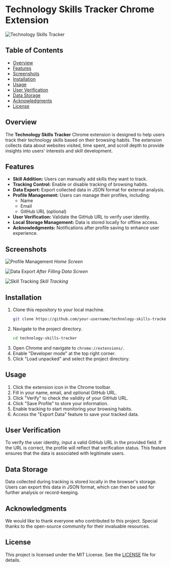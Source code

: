 # Technology Skills Tracker Chrome Extension

![Technology Skills Tracker](./images/image.png)

## Table of Contents

- [Overview](#overview)
- [Features](#features)
- [Screenshots](#screenshots)
- [Installation](#installation)
- [Usage](#usage)
- [User Verification](#user-verification)
- [Data Storage](#data-storage)
- [Acknowledgments](#acknowledgments)
- [License](#license)

## Overview

The **Technology Skills Tracker** Chrome extension is designed to help users track their technology skills based on their browsing habits. The extension collects data about websites visited, time spent, and scroll depth to provide insights into users' interests and skill development.

## Features

- **Skill Addition:** Users can manually add skills they want to track.
- **Tracking Control:** Enable or disable tracking of browsing habits.
- **Data Export:** Export collected data in JSON format for external analysis.
- **Profile Management:** Users can manage their profiles, including:
  - Name
  - Email
  - GitHub URL (optional)
- **User Verification:** Validate the GitHub URL to verify user identity.
- **Local Storage Management:** Data is stored locally for offline access.
- **Acknowledgments:** Notifications after profile saving to enhance user experience.

## Screenshots

![Profile Management](./images/Home.png)
_Home Screen_

![Data Export](./images/Details.png)
_After Filling Data Screen_

![Skill Tracking](./images/TrackedData.png)
_Skill Tracking_

## Installation

1. Clone this repository to your local machine.
   ```bash
   git clone https://github.com/your-username/technology-skills-tracker.git
   ```
2. Navigate to the project directory.
   ```bash
   cd technology-skills-tracker
   ```
3. Open Chrome and navigate to `chrome://extensions/`.
4. Enable "Developer mode" at the top right corner.
5. Click "Load unpacked" and select the project directory.

## Usage

1. Click the extension icon in the Chrome toolbar.
2. Fill in your name, email, and optional GitHub URL.
3. Click "Verify" to check the validity of your GitHub URL.
4. Click "Save Profile" to store your information.
5. Enable tracking to start monitoring your browsing habits.
6. Access the "Export Data" feature to save your tracked data.

## User Verification

To verify the user identity, input a valid GitHub URL in the provided field. If the URL is correct, the profile will reflect that verification status. This feature ensures that the data is associated with legitimate users.

## Data Storage

Data collected during tracking is stored locally in the browser's storage. Users can export this data in JSON format, which can then be used for further analysis or record-keeping.

## Acknowledgments

We would like to thank everyone who contributed to this project. Special thanks to the open-source community for their invaluable resources.

## License

This project is licensed under the MIT License. See the [LICENSE](LICENSE) file for details.
